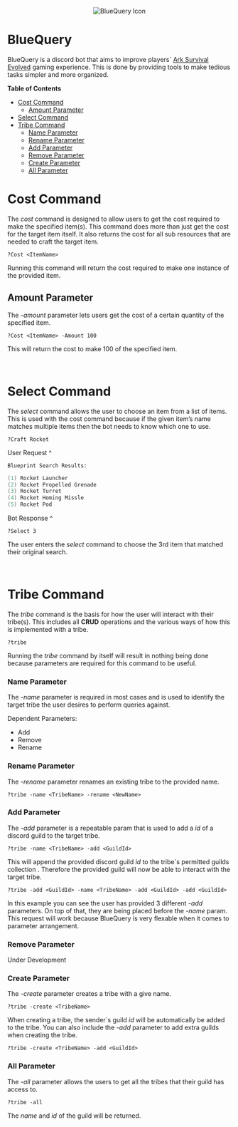 <p align="center">
    <img src="https://raw.githubusercontent.com/ChaseRoth/BlueQuery/master/Branding/bluequery512.png" alt="BlueQuery Icon"/>
</p>

# BlueQuery

BlueQuery is a discord bot that aims to improve players` <a href="https://store.steampowered.com/app/346110/ARK_Survival_Evolved/">Ark Survival Evolved</a> gaming experience. This is done by providing tools to make tedious tasks simpler and more organized.

**Table of Contents**

- <a href="#costCMD">Cost Command<a/>
	- <a href="#amountParam">Amount Parameter</a>
- <a href="#selectCMD">Select Command</a>
- <a href="#tribeCMD">Tribe Command</a>
	- <a href="#nameParam">Name Parameter</a>
	- <a href="#renameParam">Rename Parameter</a>
	- <a href="#addParam">Add Parameter</a>
	- <a href="#removeParam">Remove Parameter</a>
	- <a href="#createParam">Create Parameter</a>
	- <a href="#allParam">All Parameter</a>
	
<a name="costCMD"></a>
# Cost Command
The *cost* command is designed to allow users to get the cost required to make the specified item(s). This command does more than just get the cost for the target item itself. It also returns the cost for all sub resources that are needed to craft the target item.

	?Cost <ItemName>

Running this command will return the cost required to make one instance of the provided item.

<a name="amountParam"></a>
## Amount Parameter

The *-amount* parameter lets users get the cost of a certain quantity of the specified item.

	?Cost <ItemName> -Amount 100

This will return the cost to make 100 of the specified item.

<br/>

<a name="selectCMD"></a>
# Select Command
The *select* command allows the user to choose an item from a list of items. This is used with the cost command because if the given item’s name matches multiple items then the bot needs to know which one to use.

	?Craft Rocket
User Request ^

	Blueprint Search Results:

```csharp
(1) Rocket Launcher
(2) Rocket Propelled Grenade
(3) Rocket Turret
(4) Rocket Homing Missle
(5) Rocket Pod
```
Bot Response ^

	?Select 3
The user enters the *select* command to choose the 3rd item that matched their original search.

<br/>

<a name="tribeCMD"></a>
# Tribe Command
The *tribe* command is the basis for how the user will interact with their tribe(s). This includes all **CRUD** operations and the various ways of how this is implemented with a tribe.


	?tribe

Running the *tribe* command by itself will result in nothing being done because parameters are required for this command to be useful.

<a name="nameParam"></a>
### Name Parameter
The *-name* parameter is required in most cases and is used to identify the target tribe the user desires to perform queries against.

Dependent Parameters:
- Add
- Remove
- Rename

<a name="renameParam"></a>
### Rename Parameter
The *-rename* parameter renames an existing tribe to the provided name.

	?tribe -name <TribeName> -rename <NewName>

<a name="addParam"></a>
### Add Parameter
The *-add* parameter is a repeatable param that is used to add a *id* of a discord guild to the target tribe.

	?tribe -name <TribeName> -add <GuildId>

This will append the provided discord guild *id* to the tribe`s permitted guilds collection . Therefore the provided guild will now be able to interact with the target tribe.

	?tribe -add <GuildId> -name <TribeName> -add <GuildId> -add <GuildId>

In this example you can see the user has provided 3 different *-add* parameters. On top of that, they are being placed before the *-name* param. This request will work because BlueQuery is very flexable when it comes to parameter arrangement.

<a name="removeParam"></a>
### Remove Parameter
Under Development

<a name="createParam"></a>
### Create Parameter

The *-create* parameter creates a tribe with a give name.

	?tribe -create <TribeName>

When creating a tribe, the sender`s guild *id* will be automatically be added to the tribe. You can also include the *-add* parameter to add extra guilds when creating the tribe.

	?tribe -create <TribeName> -add <GuildId>

<a name="allParam"></a>
### All Parameter

The *-all* parameter allows the users to get all the tribes that their guild has access to.

	?tribe -all

The *name* and *id* of the guild will be returned.
